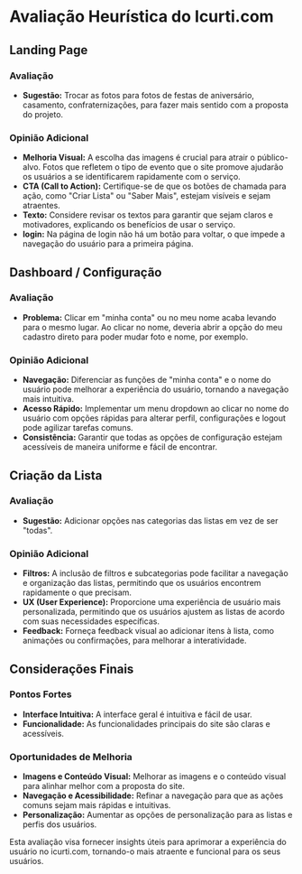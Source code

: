 # Avaliação Heurística do Icurti.com

## Landing Page

### Avaliação
- **Sugestão:** Trocar as fotos para fotos de festas de aniversário, casamento, confraternizações, para fazer mais sentido com a proposta do projeto.

### Opinião Adicional
- **Melhoria Visual:** A escolha das imagens é crucial para atrair o público-alvo. Fotos que refletem o tipo de evento que o site promove ajudarão os usuários a se identificarem rapidamente com o serviço.
- **CTA (Call to Action):** Certifique-se de que os botões de chamada para ação, como "Criar Lista" ou "Saber Mais", estejam visíveis e sejam atraentes.
- **Texto:** Considere revisar os textos para garantir que sejam claros e motivadores, explicando os benefícios de usar o serviço.
- **login:** Na página de login não há um botão para voltar, o que impede a navegação do usuário para a primeira página.
## Dashboard / Configuração

### Avaliação
- **Problema:** Clicar em "minha conta" ou no meu nome acaba levando para o mesmo lugar. Ao clicar no nome, deveria abrir a opção do meu cadastro direto para poder mudar foto e nome, por exemplo.

### Opinião Adicional
- **Navegação:** Diferenciar as funções de "minha conta" e o nome do usuário pode melhorar a experiência do usuário, tornando a navegação mais intuitiva.
- **Acesso Rápido:** Implementar um menu dropdown ao clicar no nome do usuário com opções rápidas para alterar perfil, configurações e logout pode agilizar tarefas comuns.
- **Consistência:** Garantir que todas as opções de configuração estejam acessíveis de maneira uniforme e fácil de encontrar.

## Criação da Lista

### Avaliação
- **Sugestão:** Adicionar opções nas categorias das listas em vez de ser "todas".

### Opinião Adicional
- **Filtros:** A inclusão de filtros e subcategorias pode facilitar a navegação e organização das listas, permitindo que os usuários encontrem rapidamente o que precisam.
- **UX (User Experience):** Proporcione uma experiência de usuário mais personalizada, permitindo que os usuários ajustem as listas de acordo com suas necessidades específicas.
- **Feedback:** Forneça feedback visual ao adicionar itens à lista, como animações ou confirmações, para melhorar a interatividade.

## Considerações Finais

### Pontos Fortes
- **Interface Intuitiva:** A interface geral é intuitiva e fácil de usar.
- **Funcionalidade:** As funcionalidades principais do site são claras e acessíveis.

### Oportunidades de Melhoria
- **Imagens e Conteúdo Visual:** Melhorar as imagens e o conteúdo visual para alinhar melhor com a proposta do site.
- **Navegação e Acessibilidade:** Refinar a navegação para que as ações comuns sejam mais rápidas e intuitivas.
- **Personalização:** Aumentar as opções de personalização para as listas e perfis dos usuários.

Esta avaliação visa fornecer insights úteis para aprimorar a experiência do usuário no icurti.com, tornando-o mais atraente e funcional para os seus usuários.
